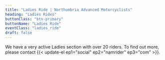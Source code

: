 ```yaml
---
title: "Ladies Ride | Northumbria Advanced Motorcyclists"
heading: "Ladies Rides"
buttonClass: "btn-primary"
buttonName: "Ladies Ride"
eventClass: "ladies_ride"
draft: false
---
```


We have a very active Ladies section with over 20 riders. To find out more, please contact {{< update-el ep1="social" ep2="namrider" ep3="com" >}}.